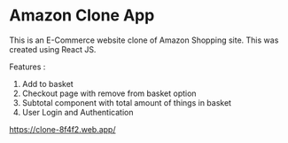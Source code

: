<h1>Amazon Clone App</h1>

This is an E-Commerce website clone of Amazon Shopping site. This was created using React JS.

Features :

1. Add to basket
2. Checkout page with remove from basket option
3. Subtotal component with total amount of things in basket
4. User Login and Authentication

https://clone-8f4f2.web.app/

